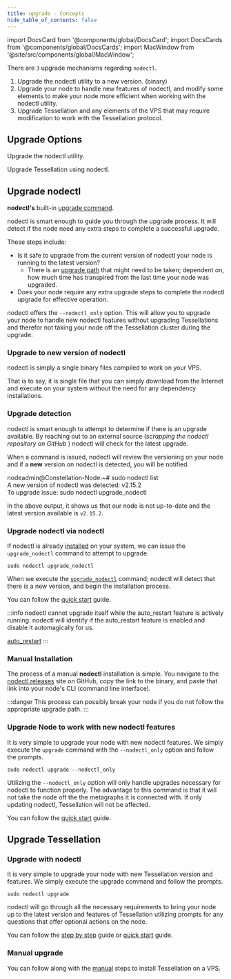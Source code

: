 ```yaml
---
title: upgrade - Concepts
hide_table_of_contents: false
---
```

<intro-end />

import DocsCard from '@components/global/DocsCard';
import DocsCards from '@components/global/DocsCards';
import MacWindow from '@site/src/components/global/MacWindow';

<head>
  <title>Constellation Network Automation with nodectl</title>
  <meta
    name="description"
    content="Constellation Network Automation - Upgrade Tessellation with nodectl"
  />
</head>

There are `3` upgrade mechanisms regarding `nodectl`.
1. Upgrade the nodectl utility to a new version. (binary)
2. Upgrade your node to handle new features of nodectl, and modify some elements to make your node more efficient when working with the nodectl utility.
3. Upgrade Tessellation and any elements of the VPS that may require modification to work with the Tessellation protocol.

## Upgrade Options

<DocsCards>
  <DocsCard header="Upgrade nodectl" href="#upgrade-nodectl-via-nodectl" img="/img/home/state-channel.jpg">
    <p>Upgrade the nodectl utility.</p>
  </DocsCard>

  <DocsCard header="Upgrade Tessellation" href="#upgrade-tessellation" img="/img/home/community.jpg">
    <p>Upgrade Tessellation using nodectl.</p>
  </DocsCard>
</DocsCards>

## Upgrade nodectl

**nodectl's** built-in [upgrade command](/validate/automated/nodectl-commands#upgrade_nodectl).

nodectl is smart enough to guide you through the upgrade process.  It will detect if the node need any extra steps to complete a successful upgrade. 

These steps include:
  - Is it safe to upgrade from the current version of nodectl your node is running to the latest version?  
    - There is an [upgrade path](/validate/automated/nodectl-upgrade-path) that might need to be taken; dependent on, how much time has transpired from the last time your node was upgraded.
  - Does your node require any extra upgrade steps to complete the nodectl upgrade for effective operation.

nodectl offers the `--nodectl_only` option.  This will allow you to upgrade your node to handle new nodectl features without upgrading Tessellations and therefor not taking your node off the Tessellation cluster during the upgrade.

### Upgrade to new version of nodectl

nodectl is simply a single binary files compiled to work on your VPS.  

That is to say, it is single file that you can simply download from the Internet and execute on your system without the need for any dependency installations. 

### Upgrade detection

nodectl is smart enough to attempt to determine if there is an upgrade available. By reaching out to an external source (*scrapping the nodectl repository on GitHub* ) nodectl will check for the latest upgrade.

When a command is issued, nodectl will review the versioning on your node and if a **new** version on nodectl is detected, you will be notified.

<MacWindow>
nodeadmin@Constellation-Node:~# sudo nodectl list<br />
  A new version of nodectl was detected: v2.15.2<br />
  To upgrade issue: sudo nodectl upgrade_nodectl<br />            
</MacWindow>

In the above output, it shows us that our node is not up-to-date and the latest version available is `v2.15.2`.

### Upgrade nodectl via nodectl
If nodectl is already [installed](/validate/automated/nodectl) on your system, we can issue the `upgrade_nodectl` command to attempt to upgrade.

```
sudo nodectl upgrade_nodectl
```
When we execute the [`upgrade_nodectl`](/validate/automated/nodectl-commands#upgrade_nodectl) command; nodectl will detect that there is a new version, and begin the installation process.

You can follow the [quick start](/validate/automated/upgrade/nodectl-upgrade-qs#upgrade-nodectl) guide.

:::info 
nodectl cannot upgrade itself while the auto_restart feature is actively running.  nodectl will identify if the auto_restart feature is enabled and disable it automagically for us.

[auto_restart](/validate/automated/nodectl-commands#auto_restart) 
:::

### Manual Installation

The process of a manual **nodectl** installation is simple.  You navigate to the [nodectl releases](https://github.com/StardustCollective/nodectl/releases) site on GitHub, copy the link to the binary, and paste that link into your node's CLI (command line interface).

:::danger
This process can possibly break your node if you do not follow the appropriate upgrade path.
:::

### Upgrade Node to work with new nodectl features

It is very simple to upgrade your node with new nodectl features.  We simply execute the `upgrade` command with the `--nodectl_only` option and follow the prompts.
```
sudo nodectl upgrade --nodectl_only
```
Utilizing the `--nodectl_only` option will only handle upgrades necessary for nodectl to function properly.  The advantage to this command is that it will not take the node off the the metagraphs it is connected with.  If only updating nodectl, Tessellation will not be affected.

You can follow the [quick start](/validate/automated/upgrade/nodectl-upgrade-qs#upgrade-nodectl-components-of-your-node) guide.

## Upgrade Tessellation

### Upgrade with nodectl

It is very simple to upgrade your node with new Tessellation version and features.  We simply execute the upgrade command and follow the prompts.

```
sudo nodectl upgrade
```

nodectl will go through all the necessary requirements to bring your node up to the latest version and features of Tessellation utilizing prompts for any questions that offer optional actions on the node.

You can follow the [step by step](/validate/automated/upgrade/nodectl-upgrade-intro) guide or [quick start](/validate/automated/upgrade/nodectl-upgrade-qs#upgrade-tessellation) guide.

### Manual upgrade

You can follow along with the [manual](/validate/manual/manual-install-getting-started) steps to install Tessellation on a VPS.
